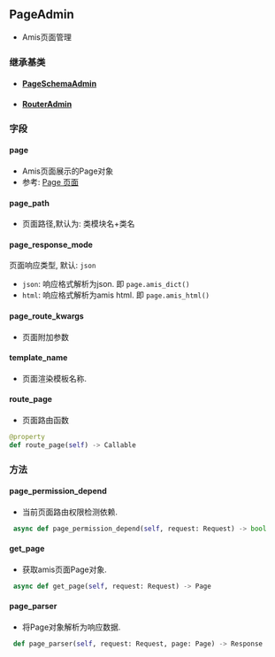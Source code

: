 ## PageAdmin

- Amis页面管理

### 继承基类

- #### [PageSchemaAdmin](../PageSchemaAdmin)

- #### [RouterAdmin](../RouterAdmin)

### 字段

#### page

- Amis页面展示的Page对象
- 参考: [Page 页面](https://baidu.gitee.io/amis/zh-CN/components/page)

#### page_path

- 页面路径,默认为: 类模块名+类名

#### page_response_mode

页面响应类型, 默认: `json`

- `json`: 响应格式解析为json. 即 `page.amis_dict()`
- `html`: 响应格式解析为amis html. 即 `page.amis_html()`

#### page_route_kwargs

- 页面附加参数

#### template_name

- 页面渲染模板名称.

#### route_page

- 页面路由函数

```python
@property
def route_page(self) -> Callable
```

### 方法

#### page_permission_depend

- 当前页面路由权限检测依赖.

```python
 async def page_permission_depend(self, request: Request) -> bool
```

#### get_page

- 获取amis页面Page对象.

```python
 async def get_page(self, request: Request) -> Page
```

#### page_parser

- 将Page对象解析为响应数据.

```python
 def page_parser(self, request: Request, page: Page) -> Response
```

 
